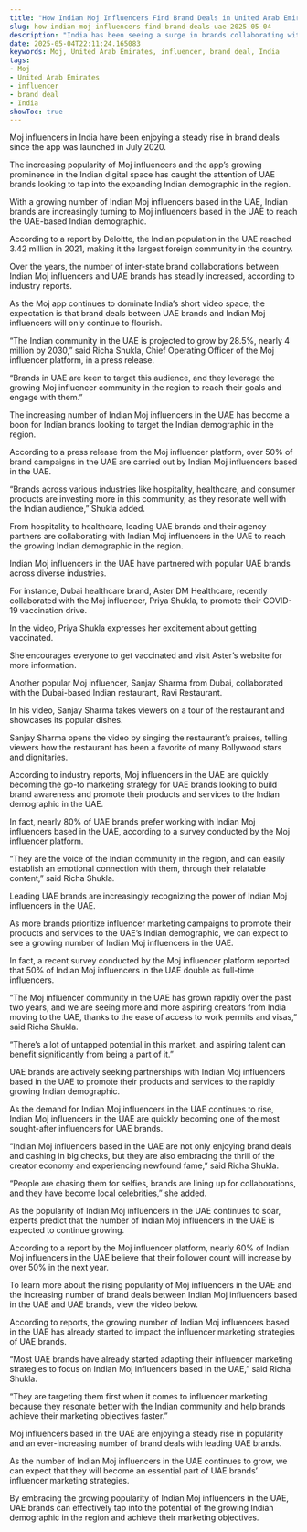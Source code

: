 ```yaml
---
title: "How Indian Moj Influencers Find Brand Deals in United Arab Emirates"
slug: how-indian-moj-influencers-find-brand-deals-uae-2025-05-04
description: "India has been seeing a surge in brands collaborating with Moj influencers who are based in the United Arab Emirates."
date: 2025-05-04T22:11:24.165083
keywords: Moj, United Arab Emirates, influencer, brand deal, India
tags:
- Moj
- United Arab Emirates
- influencer
- brand deal
- India
showToc: true
---
```


Moj influencers in India have been enjoying a steady rise in brand deals since the app was launched in July 2020. 

The increasing popularity of Moj influencers and the app’s growing prominence in the Indian digital space has caught the attention of UAE brands looking to tap into the expanding Indian demographic in the region.


With a growing number of Indian Moj influencers based in the UAE, Indian brands are increasingly turning to Moj influencers based in the UAE to reach the UAE-based Indian demographic.

According to a report by Deloitte, the Indian population in the UAE reached 3.42 million in 2021, making it the largest foreign community in the country.


Over the years, the number of inter-state brand collaborations between Indian Moj influencers and UAE brands has steadily increased, according to industry reports.

As the Moj app continues to dominate India’s short video space, the expectation is that brand deals between UAE brands and Indian Moj influencers will only continue to flourish.


“The Indian community in the UAE is projected to grow by 28.5%, nearly 4 million by 2030,” said Richa Shukla, Chief Operating Officer of the Moj influencer platform, in a press release.

“Brands in UAE are keen to target this audience, and they leverage the growing Moj influencer community in the region to reach their goals and engage with them.”


The increasing number of Indian Moj influencers in the UAE has become a boon for Indian brands looking to target the Indian demographic in the region.

According to a press release from the Moj influencer platform, over 50% of brand campaigns in the UAE are carried out by Indian Moj influencers based in the UAE.


“Brands across various industries like hospitality, healthcare, and consumer products are investing more in this community, as they resonate well with the Indian audience,” Shukla added.


From hospitality to healthcare, leading UAE brands and their agency partners are collaborating with Indian Moj influencers in the UAE to reach the growing Indian demographic in the region.

Indian Moj influencers in the UAE have partnered with popular UAE brands across diverse industries. 


For instance, Dubai healthcare brand, Aster DM Healthcare, recently collaborated with the Moj influencer, Priya Shukla, to promote their COVID-19 vaccination drive.

In the video, Priya Shukla expresses her excitement about getting vaccinated.

She encourages everyone to get vaccinated and visit Aster’s website for more information.

Another popular Moj influencer, Sanjay Sharma from Dubai, collaborated with the Dubai-based Indian restaurant, Ravi Restaurant.

In his video, Sanjay Sharma takes viewers on a tour of the restaurant and showcases its popular dishes.

Sanjay Sharma opens the video by singing the restaurant’s praises, telling viewers how the restaurant has been a favorite of many Bollywood stars and dignitaries.

According to industry reports, Moj influencers in the UAE are quickly becoming the go-to marketing strategy for UAE brands looking to build brand awareness and promote their products and services to the Indian demographic in the UAE.


In fact, nearly 80% of UAE brands prefer working with Indian Moj influencers based in the UAE, according to a survey conducted by the Moj influencer platform.

“They are the voice of the Indian community in the region, and can easily establish an emotional connection with them, through their relatable content,” said Richa Shukla. 


Leading UAE brands are increasingly recognizing the power of Indian Moj influencers in the UAE.

As more brands prioritize influencer marketing campaigns to promote their products and services to the UAE’s Indian demographic, we can expect to see a growing number of Indian Moj influencers in the UAE.

In fact, a recent survey conducted by the Moj influencer platform reported that 50% of Indian Moj influencers in the UAE double as full-time influencers.


“The Moj influencer community in the UAE has grown rapidly over the past two years, and we are seeing more and more aspiring creators from India moving to the UAE, thanks to the ease of access to work permits and visas,” said Richa Shukla.

“There’s a lot of untapped potential in this market, and aspiring talent can benefit significantly from being a part of it.”


UAE brands are actively seeking partnerships with Indian Moj influencers based in the UAE to promote their products and services to the rapidly growing Indian demographic.

As the demand for Indian Moj influencers in the UAE continues to rise, Indian Moj influencers in the UAE are quickly becoming one of the most sought-after influencers for UAE brands. 


“Indian Moj influencers based in the UAE are not only enjoying brand deals and cashing in big checks, but they are also embracing the thrill of the creator economy and experiencing newfound fame,” said Richa Shukla.

“People are chasing them for selfies, brands are lining up for collaborations, and they have become local celebrities,” she added. 


As the popularity of Indian Moj influencers in the UAE continues to soar, experts predict that the number of Indian Moj influencers in the UAE is expected to continue growing.

According to a report by the Moj influencer platform, nearly 60% of Indian Moj influencers in the UAE believe that their follower count will increase by over 50% in the next year.


To learn more about the rising popularity of Moj influencers in the UAE and the increasing number of brand deals between Indian Moj influencers based in the UAE and UAE brands, view the video below.

According to reports, the growing number of Indian Moj influencers based in the UAE has already started to impact the influencer marketing strategies of UAE brands. 


“Most UAE brands have already started adapting their influencer marketing strategies to focus on Indian Moj influencers based in the UAE,” said Richa Shukla.

“They are targeting them first when it comes to influencer marketing because they resonate better with the Indian community and help brands achieve their marketing objectives faster.”


Moj influencers based in the UAE are enjoying a steady rise in popularity and an ever-increasing number of brand deals with leading UAE brands.

As the number of Indian Moj influencers in the UAE continues to grow, we can expect that they will become an essential part of UAE brands’ influencer marketing strategies.

By embracing the growing popularity of Indian Moj influencers in the UAE, UAE brands can effectively tap into the potential of the growing Indian demographic in the region and achieve their marketing objectives.